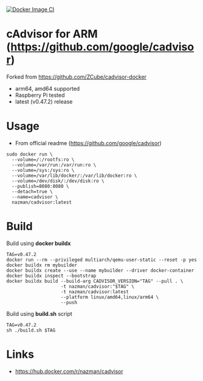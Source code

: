 [![Docker Image CI](https://github.com/nazmang/cadvisor-docker/actions/workflows/docker-image.yml/badge.svg)](https://github.com/nazmang/cadvisor-docker/actions/workflows/docker-image.yml)
# cAdvisor for ARM (https://github.com/google/cadvisor) 
Forked from https://github.com/ZCube/cadvisor-docker

* arm64, amd64 supported
* Raspberry Pi tested
* latest (v0.47.2) release 

# Usage

* From official readme (https://github.com/google/cadvisor)
```
sudo docker run \
  --volume=/:/rootfs:ro \
  --volume=/var/run:/var/run:ro \
  --volume=/sys:/sys:ro \
  --volume=/var/lib/docker/:/var/lib/docker:ro \
  --volume=/dev/disk/:/dev/disk:ro \
  --publish=8080:8080 \
  --detach=true \
  --name=cadvisor \
  nazman/cadvisor:latest
```

# Build

Build using **docker buildx**
```
TAG=v0.47.2
docker run --rm --privileged multiarch/qemu-user-static --reset -p yes
docker buildx rm mybuilder
docker buildx create --use --name mybuilder --driver docker-container
docker buildx inspect --bootstrap
docker buildx build --build-arg CADVISOR_VERSION="TAG" --pull . \
                    -t nazman/cadvisor:"$TAG" \ 
                    -t nazman/cadvisor:latest 
                    --platform linux/amd64,linux/arm64 \ 
                    --push
```
Build using **build.sh** script
````
TAG=v0.47.2
sh ./build.sh $TAG
````
# Links
* https://hub.docker.com/r/nazman/cadvisor

